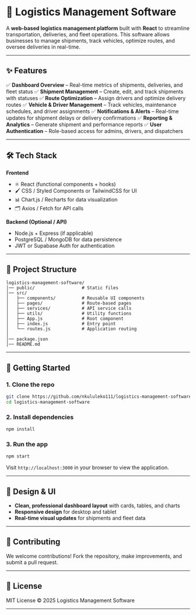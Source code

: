 # 🚚 Logistics Management Software

A **web-based logistics management platform** built with **React** to streamline transportation, deliveries, and fleet operations. This software allows businesses to manage shipments, track vehicles, optimize routes, and oversee deliveries in real-time.

---

## ✨ Features

✅ **Dashboard Overview** – Real-time metrics of shipments, deliveries, and fleet status
✅ **Shipment Management** – Create, edit, and track shipments with statuses
✅ **Route Optimization** – Assign drivers and optimize delivery routes
✅ **Vehicle & Driver Management** – Track vehicles, maintenance schedules, and driver assignments
✅ **Notifications & Alerts** – Real-time updates for shipment delays or delivery confirmations
✅ **Reporting & Analytics** – Generate shipment and performance reports
✅ **User Authentication** – Role-based access for admins, drivers, and dispatchers

---

## 🛠️ Tech Stack

**Frontend**

* ⚛️ React (functional components + hooks)
* 🖌️ CSS / Styled Components or TailwindCSS for UI
* 📊 Chart.js / Recharts for data visualization
* 🗂️ Axios / Fetch for API calls

**Backend (Optional / API)**

* Node.js + Express (if applicable)
* PostgreSQL / MongoDB for data persistence
* JWT or Supabase Auth for authentication

---

## 📂 Project Structure

```
logistics-management-software/
│── public/                  # Static files
│── src/
│   ├── components/          # Reusable UI components
│   ├── pages/               # Route-based pages
│   ├── services/            # API service calls
│   ├── utils/               # Utility functions
│   ├── App.js               # Root component
│   ├── index.js             # Entry point
│   └── routes.js            # Application routing
│
│── package.json
│── README.md
```

---

## 🚀 Getting Started

### 1. Clone the repo

```bash
git clone https://github.com/nkululeko111/logistics-management-software.git
cd logistics-management-software
```

### 2. Install dependencies

```bash
npm install
```

### 3. Run the app

```bash
npm start
```

Visit `http://localhost:3000` in your browser to view the application.

---

## 🎨 Design & UI

* **Clean, professional dashboard layout** with cards, tables, and charts
* **Responsive design** for desktop and tablet
* **Real-time visual updates** for shipments and fleet data

---

## 🤝 Contributing

We welcome contributions! Fork the repository, make improvements, and submit a pull request.

---

## 📜 License

MIT License © 2025 Logistics Management Software

---

